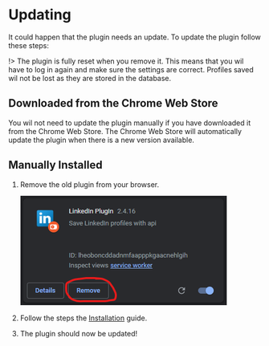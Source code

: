 # Updating

It could happen that the plugin needs an update. To update the plugin follow these steps:

!> The plugin is fully reset when you remove it. This means that you wil have to log in again and make sure the settings are correct. Profiles saved wil not be lost as they are stored in the database.

## Downloaded from the Chrome Web Store
You wil not need to update the plugin manually if you have downloaded it from the Chrome Web Store. The Chrome Web Store will automatically update the plugin when there is a new version available.


## Manually Installed
1. Remove the old plugin from your browser.

    ![img.png](img/plugin_with_remove_circled.png)

2. Follow the steps the [Installation](/installation.md) guide.

3. The plugin should now be updated!

